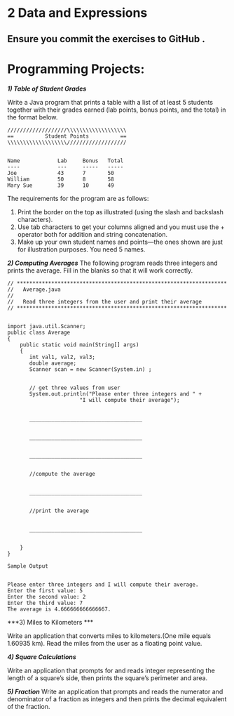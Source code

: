 # ﻿2 Data and Expressions
## Ensure you commit the exercises to GitHub .


# Programming Projects:
***1) Table of Student Grades***


Write a Java program that prints a table with a list of at least 5 students together with their grades earned (lab points, bonus points, and the total) in the format below. 

```
///////////////////\\\\\\\\\\\\\\\\\\\
==          Student Points          ==
\\\\\\\\\\\\\\\\\\\///////////////////


Name            Lab     Bonus   Total
----            ---     -----   -----
Joe             43      7       50
William         50      8       58
Mary Sue        39      10      49
```

The requirements for the program are as follows: 


1. Print the border on the top as illustrated (using the slash and backslash characters). 
2. Use tab characters to get your columns aligned and you must use the + operator both for addition and string concatenation. 
3. Make up your own student names and points—the ones shown are just for illustration purposes. You need 5 names. 




***2) Computing Averages***
The following program reads three integers and prints the average. Fill in the blanks so that it will work correctly. 

```
// *******************************************************************
//   Average.java
//
//   Read three integers from the user and print their average
// *******************************************************************


import java.util.Scanner;
public class Average
{
    public static void main(String[] args)
    {
       int val1, val2, val3;
       double average;
       Scanner scan = new Scanner(System.in) ;


       // get three values from user
       System.out.println("Please enter three integers and " +
                       "I will compute their average");


       ____________________________________


       ____________________________________


       ____________________________________


       //compute the average


       ____________________________________


       //print the average


       ____________________________________


    }
}
```
```
Sample Output


Please enter three integers and I will compute their average.
Enter the first value: 5
Enter the second value: 2
Enter the third value: 7
The average is 4.666666666666667.

```
	

***3) Miles to Kilometers ***


Write an application that converts miles to kilometers.(One mile equals 1.60935 km). Read the miles from the user as a floating point value.

***4) Square Calculations***

Write an application that prompts for and reads integer representing the length of a square’s side, then prints the square’s perimeter and area.


***5) Fraction***
Write an application that prompts and reads the numerator and denominator of a fraction as integers and then prints the decimal equivalent of the fraction.
